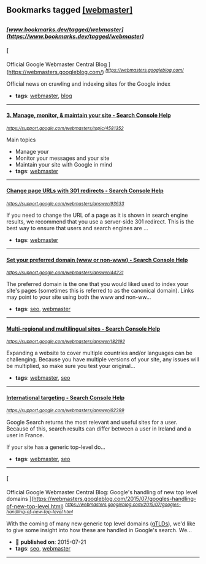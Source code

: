 ## Bookmarks tagged [[webmaster]](https://www.bookmarks.dev?q=[webmaster])

_<sup><sup>[www.bookmarks.dev/tagged/webmaster](https://www.bookmarks.dev/tagged/webmaster)</sup></sup>_
---
#### [
Official Google Webmaster Central Blog
](https://webmasters.googleblog.com/)
_<sup>https://webmasters.googleblog.com/</sup>_

Official news on crawling and indexing sites for the Google index
* **tags**: [webmaster](../tagged/webmaster.md), [blog](../tagged/blog.md)
---
#### [3. Manage, monitor, & maintain your site - Search Console Help](https://support.google.com/webmasters/topic/4581352)
_<sup>https://support.google.com/webmasters/topic/4581352</sup>_

Main topics
* Manage your 
* Monitor your messages and your site
* Maintain your site with Google in mind
* **tags**: [webmaster](../tagged/webmaster.md)
---
#### [Change page URLs with 301 redirects - Search Console Help](https://support.google.com/webmasters/answer/93633)
_<sup>https://support.google.com/webmasters/answer/93633</sup>_

If you need to change the URL of a page as it is shown in search engine results, we recommend that you use a server-side 301 redirect. This is the best way to ensure that users and search engines are ...
* **tags**: [webmaster](../tagged/webmaster.md)
---
#### [Set your preferred domain (www or non-www) - Search Console Help](https://support.google.com/webmasters/answer/44231)
_<sup>https://support.google.com/webmasters/answer/44231</sup>_

The preferred domain is the one that you would liked used to index your site's pages (sometimes this is referred to as the canonical domain). Links may point to your site using both the www and non-ww...
* **tags**: [seo](../tagged/seo.md), [webmaster](../tagged/webmaster.md)
---
#### [Multi-regional and multilingual sites - Search Console Help](https://support.google.com/webmasters/answer/182192)
_<sup>https://support.google.com/webmasters/answer/182192</sup>_

Expanding a website to cover multiple countries and/or languages can be challenging. Because you have multiple versions of your site, any issues will be multiplied, so make sure you test your original...
* **tags**: [webmaster](../tagged/webmaster.md), [seo](../tagged/seo.md)
---
#### [International targeting - Search Console Help](https://support.google.com/webmasters/answer/62399)
_<sup>https://support.google.com/webmasters/answer/62399</sup>_

Google Search returns the most relevant and useful sites for a user. Because of this, search results can differ between a user in Ireland and a user in France.

If your site has a generic top-level do...
* **tags**: [webmaster](../tagged/webmaster.md), [seo](../tagged/seo.md)
---
#### [
Official Google Webmaster Central Blog: Google's handling of new top level domains
](https://webmasters.googleblog.com/2015/07/googles-handling-of-new-top-level.html)
_<sup>https://webmasters.googleblog.com/2015/07/googles-handling-of-new-top-level.html</sup>_

With the coming of many new generic top level domains ([gTLDs](http://en.wikipedia.org/wiki/Generic_top-level_domain)), we'd like to give some insight into how these are handled in Google's search. We...
* :calendar: **published on**: 2015-07-21
* **tags**: [seo](../tagged/seo.md), [webmaster](../tagged/webmaster.md)
---
